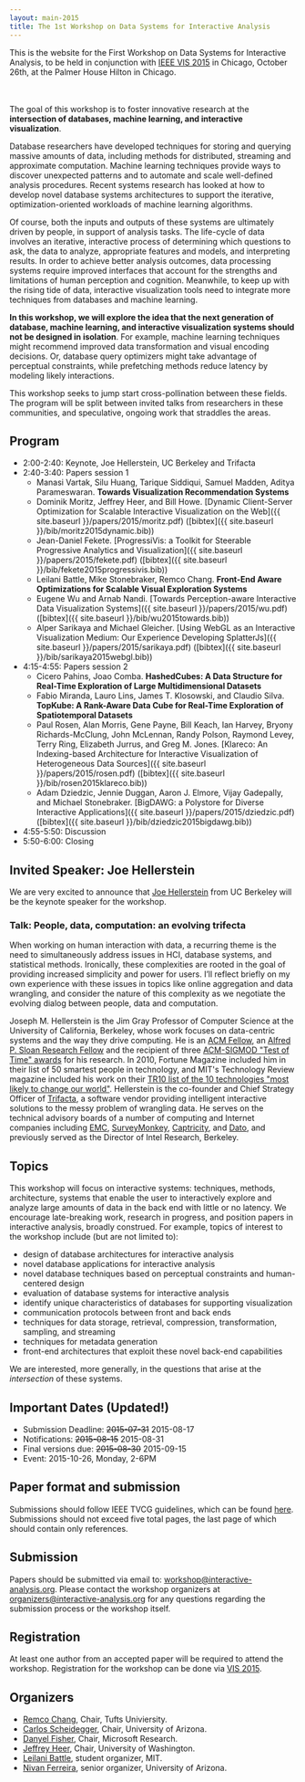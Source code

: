 ```yaml
---
layout: main-2015
title: The 1st Workshop on Data Systems for Interactive Analysis
---
```


This is the website for the First Workshop on Data Systems for
Interactive Analysis, to be held in conjunction with
[IEEE VIS 2015](http://ieeevis.org/year/2015/info/vis-welcome/welcome)
in Chicago, October 26th, at the Palmer House Hilton in Chicago.

<div style="padding-top:20px"></div>

The goal of this workshop is to foster innovative research at the
**intersection of databases, machine learning, and interactive
visualization**.

Database researchers have developed techniques for storing and
querying massive amounts of data, including methods for distributed,
streaming and approximate computation. Machine learning techniques
provide ways to discover unexpected patterns and to automate and scale
well-defined analysis procedures. Recent systems research has looked
at how to develop novel database systems architectures to support the
iterative, optimization-oriented workloads of machine learning
algorithms.

Of course, both the inputs and outputs of these systems are ultimately
driven by people, in support of analysis tasks. The life-cycle of data
involves an iterative, interactive process of determining which
questions to ask, the data to analyze, appropriate features and
models, and interpreting results. In order to achieve better analysis
outcomes, data processing systems require improved interfaces that
account for the strengths and limitations of human perception and
cognition. Meanwhile, to keep up with the rising tide of data,
interactive visualization tools need to integrate more techniques from
databases and machine learning.

**In this workshop, we will explore the idea that the next generation of
database, machine learning, and interactive visualization systems
should not be designed in isolation**. For example, machine learning
techniques might recommend improved data transformation and visual
encoding decisions. Or, database query optimizers might take advantage
of perceptual constraints, while prefetching methods reduce latency by
modeling likely interactions.

This workshop seeks to jump start cross-pollination between these
fields. The program will be split between invited talks from
researchers in these communities, and speculative, ongoing work that
straddles the areas. 

## Program

* 2:00-2:40: Keynote, Joe Hellerstein, UC Berkeley and Trifacta
* 2:40-3:40: Papers session 1
  * Manasi Vartak, Silu Huang, Tarique Siddiqui, Samuel Madden, Aditya
    Parameswaran. **Towards Visualization Recommendation Systems**
  * Dominik Moritz, Jeffrey Heer, and Bill Howe. [Dynamic Client-Server
    Optimization for Scalable Interactive Visualization on the Web]({{ site.baseurl }}/papers/2015/moritz.pdf) ([bibtex]({{ site.baseurl }}/bib/moritz2015dynamic.bib))
  * Jean-Daniel Fekete. [ProgressiVis: a Toolkit for Steerable
    Progressive Analytics and Visualization]({{ site.baseurl }}/papers/2015/fekete.pdf) ([bibtex]({{ site.baseurl }}/bib/fekete2015progressivis.bib))
  * Leilani Battle, Mike Stonebraker, Remco Chang. **Front-End Aware
    Optimizations for Scalable Visual Exploration Systems**
  * Eugene Wu and Arnab Nandi. [Towards Perception-aware Interactive Data
    Visualization Systems]({{ site.baseurl }}/papers/2015/wu.pdf) ([bibtex]({{ site.baseurl }}/bib/wu2015towards.bib))
  * Alper Sarikaya and Michael Gleicher. [Using WebGL as an Interactive Visualization Medium: Our Experience Developing SplatterJs]({{ site.baseurl }}/papers/2015/sarikaya.pdf) ([bibtex]({{ site.baseurl }}/bib/sarikaya2015webgl.bib))
* 4:15-4:55: Papers session 2
  * Cicero Pahins, Joao Comba. **HashedCubes: A Data Structure for
    Real-Time Exploration of Large Multidimensional Datasets**
  * Fabio Miranda, Lauro Lins, James T. Klosowski, and Claudio
    Silva. **TopKube: A Rank-Aware Data Cube for Real-Time Exploration of
    Spatiotemporal Datasets**
  * Paul Rosen, Alan Morris, Gene Payne, Bill Keach, Ian Harvey, Bryony
    Richards-McClung, John McLennan, Randy Polson, Raymond Levey, Terry
    Ring, Elizabeth Jurrus, and Greg M. Jones. [Klareco: An
    Indexing-based Architecture for Interactive Visualization of
    Heterogeneous Data Sources]({{ site.baseurl }}/papers/2015/rosen.pdf) ([bibtex]({{ site.baseurl }}/bib/rosen2015klareco.bib))
  * Adam Dziedzic, Jennie Duggan, Aaron J. Elmore, Vijay Gadepally, and
    Michael Stonebraker. [BigDAWG: a Polystore for Diverse Interactive
    Applications]({{ site.baseurl }}/papers/2015/dziedzic.pdf) ([bibtex]({{ site.baseurl }}/bib/dziedzic2015bigdawg.bib))
* 4:55-5:50: Discussion
* 5:50-6:00: Closing

## Invited Speaker: Joe Hellerstein

We are very excited to announce that
[Joe Hellerstein](http://db.cs.berkeley.edu/jmh/) from UC Berkeley
will be the keynote speaker for the workshop. 

### Talk: People, data, computation: an evolving trifecta

When working on human interaction with data, a recurring theme is the
need to simultaneously address issues in HCI, database systems, and
statistical methods. Ironically, these complexities are rooted in the
goal of providing increased simplicity and power for users. I’ll
reflect briefly on my own experience with these issues in topics like
online aggregation and data wrangling, and consider the nature of this
complexity as we negotiate the evolving dialog between people, data
and computation.

Joseph M. Hellerstein is the Jim Gray Professor of Computer Science at the University of California, Berkeley, whose work focuses on data-centric systems and the way they drive computing. He is an
[ACM Fellow](http://awards.acm.org/award_winners/hellerstein_4354833.cfm),
an
[Alfred P. Sloan Research Fellow](http://www.sloan.org/sloan-research-fellowships/)
and the recipient of three
[ACM-SIGMOD "Test of Time" awards](http://www.sigmod.org/sigmod-awards/sigmod-awards#time)
for his research. In 2010, Fortune Magazine included him in their list
of 50 smartest people in technology, and MIT's Technology Review
magazine included his work on their
[TR10 list of the 10 technologies "most likely to change our world"](http://www2.technologyreview.com/article/418545/tr10-cloud-programming/). Hellerstein
is the co-founder and Chief Strategy Officer of
[Trifacta](http://www.trifacta.com), a software vendor providing
intelligent interactive solutions to the messy problem of wrangling
data. He serves on the technical advisory boards of a number of
computing and Internet companies including [EMC](http://www.emc.com),
[SurveyMonkey](http://www.surveymonkey.com),
[Captricity](http://www.captricity.com), and
[Dato](http://www.dato.com), and previously served as the Director of
Intel Research, Berkeley.

<!-- ## Accepted papers

* Leilani Battle, Mike Stonebraker, Remco Chang. **Front-End Aware
  Optimizations for Scalable Visual Exploration Systems**
* Adam Dziedzic, Jennie Duggan, Aaron J. Elmore, Vijay Gadepally, and
  Michael Stonebraker. **BigDAWG: a Polystore for Diverse Interactive
  Applications**
* Jean-Daniel Fekete. [ProgressiVis: a Toolkit for Steerable
  Progressive Analytics and Visualization]({{ site.baseurl }}/papers/2015/fekete.pdf)
* Fabio Miranda, Lauro Lins, James T. Klosowski, and Claudio
  Silva. **TopKube: A Rank-Aware Data Cube for Real-Time Exploration of
  Spatiotemporal Datasets**
* Dominik Moritz, Jeffrey Heer, and Bill Howe. **Dynamic Client-Server
  Optimization for Scalable Interactive Visualization on the Web**
* Cicero Pahins, Joao Comba. **HashedCubes: A Data Structure for
  Real-Time Exploration of Large Multidimensional Datasets**
* Paul Rosen, Alan Morris, Gene Payne, Bill Keach, Ian Harvey, Bryony
  Richards-McClung, John McLennan, Randy Polson, Raymond Levey, Terry
  Ring, Elizabeth Jurrus, and Greg M. Jones. [Klareco: An
  Indexing-based Architecture for Interactive Visualization of
  Heterogeneous Data Sources]({{ site.baseurl }}/papers/2015/rosen.pdf)
* Alper Sarikaya and Michael Gleicher. [Using WebGL as an Interactive Visualization Medium: Our Experience Developing SplatterJs]({{ site.baseurl }}/papers/2015/sarikaya.pdf)
* Manasi Vartak, Silu Huang, Tarique Siddiqui, Samuel Madden, Aditya
  Parameswaran. **Towards Visualization Recommendation Systems**
* Eugene Wu and Arnab Nandi. **Towards Perception-aware Interactive Data
  Visualization Systems**

(More links to PDFs will be added as we receive final submissions from
authors.)-->

## Topics

This workshop will focus on interactive systems: techniques,
methods, architecture, systems that enable the user to interactively
explore and analyze large amounts of data in the back end with
little or no latency. We encourage late-breaking work,
research in progress, and position papers in interactive analysis,
broadly construed. For example, topics of interest to the workshop include (but are not limited to):

* design of database architectures for interactive analysis
* novel database applications for interactive analysis
* novel database techniques based on perceptual constraints and
  human-centered design
* evaluation of database systems for interactive analysis
* identify unique characteristics of databases for supporting visualization
* communication protocols between front and back ends
* techniques for data storage, retrieval, compression, transformation,
  sampling, and streaming
* techniques for metadata generation
* front-end architectures that exploit these novel back-end capabilities

We are interested, more generally, in the questions that arise at the
*intersection* of these systems. 

## Important Dates (Updated!)

* Submission Deadline: ~~2015-07-31~~ 2015-08-17
* Notifications: ~~2015-08-15~~ 2015-08-31
* Final versions due: ~~2015-08-30~~ 2015-09-15
* Event: 2015-10-26, Monday, 2-6PM

## Paper format and submission

Submissions should follow IEEE TVCG guidelines, which can be found
[here](http://junctionpublishing.org/vgtc/Tasks/camera_tvcg.html). 
Submissions should not exceed five total pages, the last page of which
should contain only references.

## Submission

Papers should be submitted via email to:
[workshop@interactive-analysis.org](mailto:workshop@interactive-analysis.org). Please contact the workshop
organizers at [organizers@interactive-analysis.org](mailto:organizers@interactive-analysis.org) for any
questions regarding the submission process or the workshop itself.

## Registration 

At least one author from an accepted paper will be required to attend the workshop. Registration for the workshop can be done via [VIS 2015](http://ieeevis.org/year/2015/info/vis-welcome/welcome).

## Organizers

* [Remco Chang](http://www.cs.tufts.edu/~remco/), Chair, Tufts Univiersity.
* [Carlos Scheidegger](http://cscheid.net), Chair, University of Arizona.
* [Danyel Fisher](http://research.microsoft.com/en-us/people/danyelf/), Chair, Microsoft Research.
* [Jeffrey Heer](http://jheer.org), Chair, University of Washington.
* [Leilani Battle](http://people.csail.mit.edu/leilani/), student organizer, MIT.
* [Nivan Ferreira](http://www.cs.arizona.edu/~nivanferreira/), senior organizer, University of Arizona.
